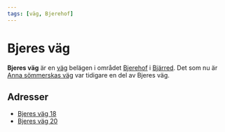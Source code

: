 ```yaml
---
tags: [väg, Bjerehof]
---
```


# Bjeres väg

**Bjeres väg** är en [väg](väg) belägen i området [Bjerehof](Bjerehof) i [Bjärred](Bjärred). Det som nu är [Anna sömmerskas väg](Anna%20sömmerskas%20väg) var tidigare en del av Bjeres väg.

## Adresser

* [Bjeres väg 18](Bjeres%20väg%2018)
* [Bjeres väg 20](Bjeres%20väg%2020)
